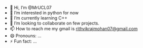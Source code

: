 - 👋 Hi, I’m @MrUCL07
- 👀 I’m interested in python for now
- 🌱 I’m currently learning C++
- 💞️ I’m looking to collaborate on few projects.
- 📫 How to reach me my gmail is rithvikrajmohan07@gmail.com
- 😄 Pronouns: ...
- ⚡ Fun fact: ...

<!---
MrUCL07/MrUCL07 is a ✨ special ✨ repository because its `README.md` (this file) appears on your GitHub profile.
You can click the Preview link to take a look at your changes.
--->
